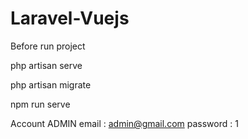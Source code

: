 # Laravel-Vuejs

Before run project

 php artisan serve
 
 php artisan migrate
 
 npm run serve
 
 
 
 Account ADMIN
 email : admin@gmail.com
 password : 1
